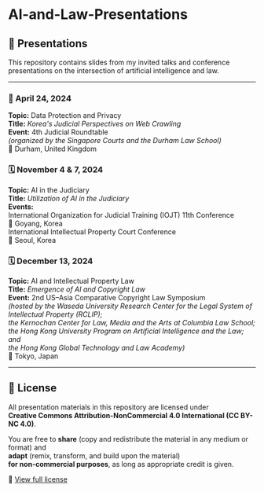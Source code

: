 # AI-and-Law-Presentations

## 📘 Presentations  
This repository contains slides from my invited talks and conference presentations on the intersection of artificial intelligence and law.

---

### 📅 April 24, 2024   
**Topic:** Data Protection and Privacy  
**Title:** *Korea's Judicial Perspectives on Web Crawling*  
**Event:** 4th Judicial Roundtable  
    _(organized by the Singapore Courts and the Durham Law School)_  
    📍 Durham, United Kingdom

### 🗓️ November 4 & 7, 2024  
**Topic:** AI in the Judiciary  
**Title:** *Utilization of AI in the Judiciary*  
**Events:**  
    International Organization for Judicial Training (IOJT) 11th Conference  
    📍 Goyang, Korea  
    International Intellectual Property Court Conference  
    📍 Seoul, Korea 

### 🗓️ December 13, 2024  
**Topic:** AI and Intellectual Property Law  
**Title:** *Emergence of AI and Copyright Law*  
**Event:** 2nd US–Asia Comparative Copyright Law Symposium  
    _(hosted by the Waseda University Research Center for the Legal System of Intellectual Property (RCLIP);    
    the Kernochan Center for Law, Media and the Arts at Columbia Law School;    
    the Hong Kong University Program on Artificial Intelligence and the Law; and    
    the Hong Kong Global Technology and Law Academy)_  
    📍 Tokyo, Japan

---

## 📄 License
All presentation materials in this repository are licensed under  
**Creative Commons Attribution-NonCommercial 4.0 International (CC BY-NC 4.0)**.

You are free to **share** (copy and redistribute the material in any medium or format) and  
**adapt** (remix, transform, and build upon the material)  
**for non-commercial purposes**, as long as appropriate credit is given.

🔗 [View full license](https://creativecommons.org/licenses/by-nc/4.0/)

